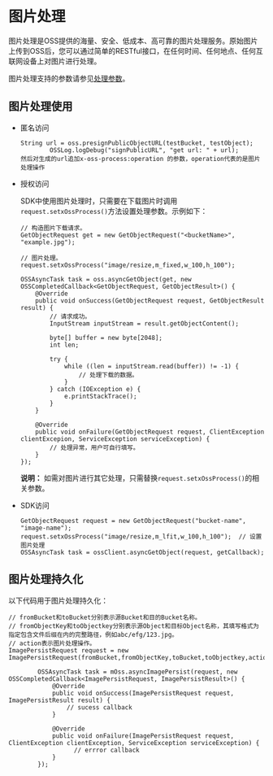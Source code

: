 # 图片处理

图片处理是OSS提供的海量、安全、低成本、高可靠的图片处理服务。原始图片上传到OSS后，您可以通过简单的RESTful接口，在任何时间、任何地点、任何互联网设备上对图片进行处理。

图片处理支持的参数请参见[处理参数](/intl.zh-CN/开发指南/数据处理/图片处理指南/简介.md)。

## 图片处理使用

-   匿名访问

    ```
    String url = oss.presignPublicObjectURL(testBucket, testObject);
            OSSLog.logDebug("signPublicURL", "get url: " + url);
    然后对生成的url追加x-oss-process:operation 的参数，operation代表的是图片处理操作
    ```

-   授权访问

    SDK中使用图片处理时，只需要在下载图片时调用`request.setxOssProcess()`方法设置处理参数。示例如下：

    ```
    // 构造图片下载请求。
    GetObjectRequest get = new GetObjectRequest("<bucketName>", "example.jpg");
    
    // 图片处理。
    request.setxOssProcess("image/resize,m_fixed,w_100,h_100");
    
    OSSAsyncTask task = oss.asyncGetObject(get, new OSSCompletedCallback<GetObjectRequest, GetObjectResult>() {
        @Override
        public void onSuccess(GetObjectRequest request, GetObjectResult result) {
            // 请求成功。
            InputStream inputStream = result.getObjectContent();
    
            byte[] buffer = new byte[2048];
            int len;
    
            try {
                while ((len = inputStream.read(buffer)) != -1) {
                    // 处理下载的数据。
                }
            } catch (IOException e) {
                e.printStackTrace();
            }
        }
    
        @Override
        public void onFailure(GetObjectRequest request, ClientException clientExcepion, ServiceException serviceException) {
            // 处理异常，用户可自行填写。
        }
    });
    ```

    **说明：** 如需对图片进行其它处理，只需替换`request.setxOssProcess()`的相关参数。

-   SDK访问

    ```
    GetObjectRequest request = new GetObjectRequest("bucket-name", "image-name");
    request.setxOssProcess("image/resize,m_lfit,w_100,h_100");  // 设置图片处理
    OSSAsyncTask task = ossClient.asyncGetObject(request, getCallback);
    ```


## 图片处理持久化

以下代码用于图片处理持久化：

```
// fromBucket和toBucket分别表示源Bucket和目的Bucket名称。
// fromObjectKey和toObjectkey分别表示源Object和目标Object名称，其填写格式为指定包含文件后缀在内的完整路径，例如abc/efg/123.jpg。
// action表示图片处理操作。
ImagePersistRequest request = new ImagePersistRequest(fromBucket,fromObjectKey,toBucket,toObjectkey,action);

        OSSAsyncTask task = mOss.asyncImagePersist(request, new OSSCompletedCallback<ImagePersistRequest, ImagePersistResult>() {
            @Override
            public void onSuccess(ImagePersistRequest request, ImagePersistResult result) {
                // sucess callback
            }

            @Override
            public void onFailure(ImagePersistRequest request, ClientException clientException, ServiceException serviceException) {
                  // errror callback
            }
        });
```

